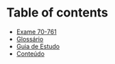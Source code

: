 # Table of contents

* [Exame 70-761](README.md)
* [Glossário](glossario.md)
* [Guia de Estudo](guia-de-estudo.md)
* [Conteúdo](conteudo.md)

